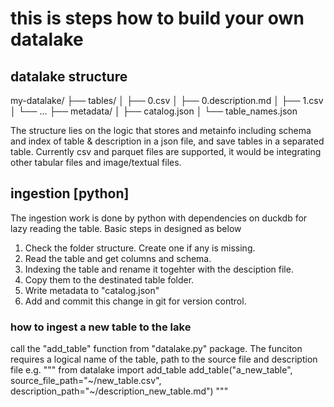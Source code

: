 # **this is steps how to build your own datalake**

## datalake structure
my-datalake/
├── tables/
│   ├── 0.csv
│   ├── 0.description.md
│   ├── 1.csv
│   └── ...
├── metadata/
│   ├── catalog.json
│   └── table_names.json

The structure lies on the logic that stores and metainfo including schema and index of table & description in a json file, and save tables in a separated table.
Currently csv and parquet files are supported, it would be integrating other tabular files and image/textual files.

## ingestion [python]
The ingestion work is done by python with dependencies on duckdb for lazy reading the table.
Basic steps in designed as below
1. Check the folder structure. Create one if any is missing.
2. Read the table and get columns and schema.
3. Indexing the table and rename it togehter with the desciption file. 
4. Copy them to the destinated table folder.
5. Write metadata to "catalog.json"
6. Add and commit this change in git for version control.

### how to ingest a new table to the lake
call the "add_table" function from "datalake.py" package. The funciton requires a logical name of the table, path to the source file and description file
e.g. 
"""
from datalake import add_table
add_table("a_new_table", source_file_path="~/new_table.csv", description_path="~/description_new_table.md")
"""


